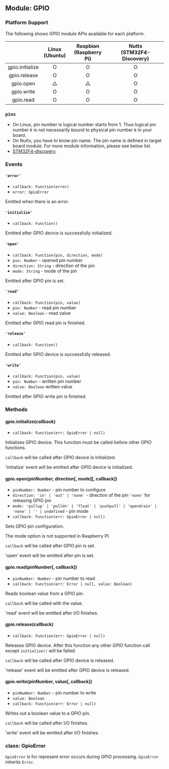 ## Module: GPIO

### Platform Support

The following shows GPIO module APIs available for each platform.

|  | Linux<br/>(Ubuntu) | Raspbian<br/>(Raspberry Pi) | Nuttx<br/>(STM32F4-Discovery) |
| :---: | :---: | :---: | :---: |
| gpio.initialize | O | O | O |
| gpio.release | O | O | O |
| gpio.open | △ | △ | O |
| gpio.write | O | O | O |
| gpio.read | O | O | O |


### `pins`

* On Linux, pin number is logical number starts from 1. Thus logical pin number *k* is not necessarily bound to physical pin number *k* in your board.
* On Nuttx, you have to know pin name. The pin name is defined in target board module. For more module information, please see below list.
 * [STM32F4-discovery](../targets/nuttx-stm32f4/Stm32f4dis-Module.md).


### Events


#### `'error'`
* `callback: Function(error)`
 * `error: GpioError`

Emitted when there is an error.


#### `'initialize'`
* `callback: Function()`

Emitted after GPIO device is successfully initialized.


#### `'open'`
* `callback: Function(pin, direction, mode)`
 * `pin: Number` - opened pin number
 * `direction: String` - direction of the pin
 * `mode: String` - mode of the pin

Emitted after GPIO pin is set.


#### `'read'`
* `callback: Function(pin, value)`
 * `pin: Number` - read pin number
 * `value: Boolean` - read value

Emitted after GPIO read pin is finished.


#### `'release'`
* `callback: Function()`

Emitted after GPIO device is successfully released.


#### `'write'`
* `callback: Function(pin, value)`
 * `pin: Number` - written pin number
 * `value: Boolean` written value

Emitted after GPIO write pin is finished.


### Methods

#### gpio.initialize(callback)
* `callback: Function(err: GpioError | null)`

Initializes GPIO device.
This function must be called before other GPIO functions.

`callback` will be called after GPIO device is initialized.

'initialize' event will be emitted after GPIO device is initialized.


#### gpio.open(pinNumber, direction[, mode][, callback])
* `pinNumber: Number` - pin number to configure
* `direction: 'in' | 'out' | 'none'` - direction of the pin `'none'` for releasing GPIO pin
* `mode: 'pullup' | 'pulldn' | 'float' | 'pushpull' | 'opendrain' | 'none' | '' | undefined` - pin mode
* `callback: Function(err: GpioError | null)`

Sets GPIO pin configuration.

The mode option is not supported in Raspberry PI.

`callback` will be called after GPIO pin is set.

'open' event will be emitted after pin is set.


#### gpio.read(pinNumber[, callback])
* `pinNumber: Number` - pin number to read
* `callback: Function(err: Error | null, value: Boolean)`

Reads boolean value from a GPIO pin.

`callback` will be called with the value.

'read' event will be emitted after I/O finishes.


#### gpio.release(callback)
* `callback: Function(err: GpioError | null)`

Releases GPIO device.
After this function any other GPIO function call except `initialize()` will be failed.

`callback` will be called after GPIO device is released.

'release' event will be emitted after GPIO device is released.


#### gpio.write(pinNumber, value[, callback])
* `pinNumber: Number` - pin number to write
* `value: Boolean`
* `callback: Function(err: Error | null)`

Writes out a boolean value to a GPIO pin.

`callback` will be called after I/O finishes.

'write' event will be emitted after I/O finishes.


### class: GpioError

`GpioError` is for represent error occurs during GPIO processing.
`GpioError` inherits `Error`.
